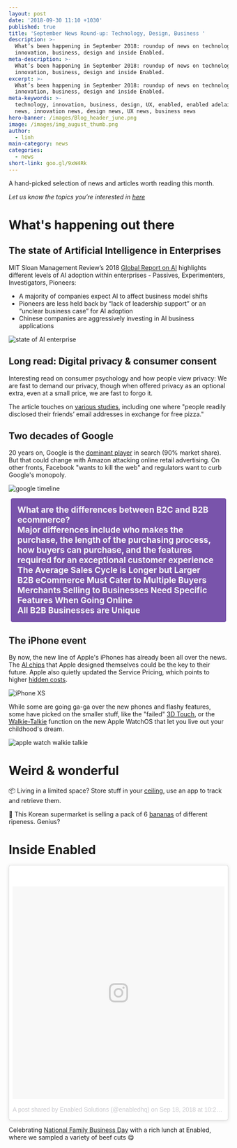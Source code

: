 ```yaml
---
layout: post
date: '2018-09-30 11:10 +1030'
published: true
title: 'September News Round-up: Technology, Design, Business '
description: >-
  What’s been happening in September 2018: roundup of news on technology,
  innovation, business, design and inside Enabled.
meta-description: >-
  What’s been happening in September 2018: roundup of news on technology,
  innovation, business, design and inside Enabled.
excerpt: >-
  What’s been happening in September 2018: roundup of news on technology,
  innovation, business, design and inside Enabled.
meta-keywords: >-
  technology, innovation, business, design, UX, enabled, enabled adelaide, tech
  news, innovation news, design news, UX news, business news
hero-banner: /images/Blog_header_june.png
image: /images/img_august_thumb.png
author:
  - linh
main-category: news
categories:
  - news
short-link: goo.gl/9xW4Rk
---
```

A hand-picked selection of news and articles worth reading this month.

_Let us know the topics you’re interested in [here](https://enabled1.typeform.com/to/YcdNts)_

# What's happening out there

## The state of Artificial Intelligence in Enterprises

MIT Sloan Management Review’s 2018 [Global Report on AI](https://sloanreview.mit.edu/projects/artificial-intelligence-in-business-gets-real/) highlights different levels of AI adoption within enterprises - Passives, Experimenters, Investigators, Pioneers: 

- A majority of companies expect AI to affect business model shifts
- Pioneers are less held back by “lack of leadership support” or an “unclear business case” for AI adoption
- Chinese companies are aggressively investing in AI business applications
 
 ![state of AI enterprise]({{site.baseurl}}/images/img_september_stateAI.jpg)

## Long read: Digital privacy & consumer consent

Interesting read on consumer psychology and how people view privacy: We are fast to demand our privacy, though when offered privacy as an optional extra, even at a small price, we are fast to forgo it. 

The article touches on [various studies](https://hbr.org/cover-story/2018/09/uninformed-consent), including one where "people readily disclosed their friends’ email addresses in exchange for free pizza."

## Two decades of Google

20 years on, Google is the [dominant player](https://www.theguardian.com/technology/2018/sep/24/google-at-20-larry-page-sergey-brin-internet) in search (90% market share). But that could change with Amazon attacking online retail advertising. On other fronts, Facebook "wants to kill the web" and regulators want to curb Google's monopoly.

![google timeline]({{site.baseurl}}/images/img_september_google.png)

<p style="background-color:#7954ab;border-radius:4px;font-size:19px;color:#fbfafa;padding:15px;margin:5px;"><b>
What are the differences between B2C and B2B ecommerce?<br>
Major differences include who makes the purchase, the length of the purchasing process, how buyers can purchase, and the features required for an exceptional customer experience<br>
The Average Sales Cycle is Longer but Larger<br>
B2B eCommerce Must Cater to Multiple Buyers<br>
Merchants Selling to Businesses Need Specific Features When Going Online<br>
All B2B Businesses are Unique
</b></p> 

## The iPhone event 

By now, the new line of Apple's iPhones has already been all over the news. The [AI chips](https://www.marketwatch.com/story/from-iphone-to-aiphone-apples-new-chips-are-key-to-its-future-2018-09-12) that Apple designed themselves could be the key to their future. Apple also quietly updated the Service Pricing, which points to higher [hidden costs](https://www.forbes.com/sites/gordonkelly/2018/09/16/apple-new-iphone-xs-max-xr-upgrade-release-date-price-cost/#3cac090e7f26).

![iPhone XS ]({{site.baseurl}}/images/img_september_iphone.jpg)

While some are going ga-ga over the new phones and flashy features, some have picked on the smaller stuff, like the "failed" [3D Touch](https://hackernoon.com/why-apples-3d-touch-failed-miserably-72545b608ad), or the [Walkie-Talkie](https://www.zdnet.com/article/apple-watchs-walkie-talkie-is-practically-useless/) function on the new Apple WatchOS that let you live out your childhood's dream. 
 
![apple watch walkie talkie]({{site.baseurl}}/images/img_september_walkie.jpg)

# Weird & wonderful

📦 Living in a limited space? Store stuff in your [ceiling](https://www.bumblebeespaces.com/), use an app to track and retrieve them.

🍌 This Korean supermarket is selling a pack of 6 [bananas](https://adage.com/article/cmo-strategy/story-bananas/314570/) of different ripeness. Genius? 

# Inside Enabled

<blockquote class="instagram-media" data-instgrm-permalink="https://www.instagram.com/p/Bn5V43RhPYs/?utm_source=ig_embed&amp;utm_medium=loading" data-instgrm-version="9" style=" background:#FFF; border:0; border-radius:3px; box-shadow:0 0 1px 0 rgba(0,0,0,0.5),0 1px 10px 0 rgba(0,0,0,0.15); margin: 1px; max-width:540px; min-width:326px; padding:0; width:99.375%; width:-webkit-calc(100% - 2px); width:calc(100% - 2px);"><div style="padding:8px;"> <div style=" background:#F8F8F8; line-height:0; margin-top:40px; padding:50% 0; text-align:center; width:100%;"> <div style=" background:url(data:image/png;base64,iVBORw0KGgoAAAANSUhEUgAAACwAAAAsCAMAAAApWqozAAAABGdBTUEAALGPC/xhBQAAAAFzUkdCAK7OHOkAAAAMUExURczMzPf399fX1+bm5mzY9AMAAADiSURBVDjLvZXbEsMgCES5/P8/t9FuRVCRmU73JWlzosgSIIZURCjo/ad+EQJJB4Hv8BFt+IDpQoCx1wjOSBFhh2XssxEIYn3ulI/6MNReE07UIWJEv8UEOWDS88LY97kqyTliJKKtuYBbruAyVh5wOHiXmpi5we58Ek028czwyuQdLKPG1Bkb4NnM+VeAnfHqn1k4+GPT6uGQcvu2h2OVuIf/gWUFyy8OWEpdyZSa3aVCqpVoVvzZZ2VTnn2wU8qzVjDDetO90GSy9mVLqtgYSy231MxrY6I2gGqjrTY0L8fxCxfCBbhWrsYYAAAAAElFTkSuQmCC); display:block; height:44px; margin:0 auto -44px; position:relative; top:-22px; width:44px;"></div></div><p style=" color:#c9c8cd; font-family:Arial,sans-serif; font-size:14px; line-height:17px; margin-bottom:0; margin-top:8px; overflow:hidden; padding:8px 0 7px; text-align:center; text-overflow:ellipsis; white-space:nowrap;"><a href="https://www.instagram.com/p/Bn5V43RhPYs/?utm_source=ig_embed&amp;utm_medium=loading" style=" color:#c9c8cd; font-family:Arial,sans-serif; font-size:14px; font-style:normal; font-weight:normal; line-height:17px; text-decoration:none;" target="_blank">A post shared by Enabled Solutions (@enabledhq)</a> on <time style=" font-family:Arial,sans-serif; font-size:14px; line-height:17px;" datetime="2018-09-19T05:28:35+00:00">Sep 18, 2018 at 10:28pm PDT</time></p></div></blockquote> <script async src="//www.instagram.com/embed.js"></script>
 
Celebrating [National Family Business Day](https://www.instagram.com/p/Bn5V43RhPYs/?taken-by=enabledhq) with a rich lunch at Enabled, where we sampled a variety of beef cuts 😋

